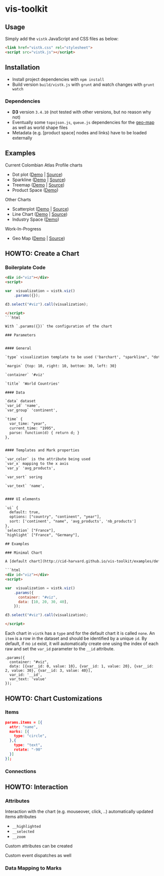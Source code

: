 # vis-toolkit

## Usage

Simply add the `vistk` JavaScript and CSS files as below:

```html
<link href="vistk.css" rel="stylesheet">
<script src="vistk.js"></script>
```
## Installation

* Install project dependencies with `npm install`
* Build version `build/vistk.js` with `grunt` and watch changes with `grunt watch`

### Dependencies

* **D3** version `3.4.10` (not tested with other versions, but no reason why not)
* Eventually some `topojson.js`, `queue.js` dependencies for the [geo-map](http://cid-harvard.github.io/vis-toolkit/examples/geomap.html) as well as world shape files 
* Metadata (e.g. [product space] nodes and links) have to be loaded externally

## Examples

Current Colombian Atlas Profile charts

* Dot plot ([Demo](http://cid-harvard.github.io/vis-toolkit/examples/dotplot.html) | [Source](examples/dotplot.html))
* Sparkline ([Demo](http://cid-harvard.github.io/vis-toolkit/examples/sparkline.html) | [Source](examples/sparkline.html))
* Treemap ([Demo](http://cid-harvard.github.io/vis-toolkit/examples/treemap.html) | [Source](examples/treemap.html))
* Product Space ([Demo](http://cid-harvard.github.io/vis-toolkit/examples/scatterplot_productspace.html))

Other Charts

* Scatterplot ([Demo](http://cid-harvard.github.io/vis-toolkit/examples/scatterplot.html) | [Source](examples/scatterplot.html))
* Line Chart ([Demo](http://cid-harvard.github.io/vis-toolkit/examples/linechart.html) | [Source](examples/linechart.html))
* Industry Space ([Demo](http://cid-harvard.github.io/vis-toolkit/examples/scatterplot_industryspace.html))

Work-In-Progress

* Geo Map ([Demo](http://cid-harvard.github.io/vis-toolkit/examples/geomap.html) | [Source](examples/geomap.html))

## HOWTO: Create a Chart

### Boilerplate Code

```html
<div id="viz"></div>
<script>

var  visualization = vistk.viz()
    .params({});

d3.select("#viz").call(visualization);

</script>
```html

With `.params({})` the configuration of the chart

### Parameters


#### General

`type` visualization template to be used ('barchart', "sparkline", "dotplot", "barchart", "linechart", "scatterplot", "grid", "stacked", "piechart", "slopegraph", "productspace", "treemap", "geomap", "stackedbar", "ordinal_vertical" or "ordinal_horizontal")

`margin` {top: 10, right: 10, bottom: 30, left: 30}

`container` '#viz'

`title` 'World Countries'

#### Data

`data` dataset
`var_id` 'name',
`var_group` 'continent',

`time` {
  var_time: "year",
  current_time: "1995",
  parse: function(d) { return d; }
},


#### Templates and Mark properties

`var_color` is the attribute being used
`var_x` mapping to the x axis
`var_y` 'avg_products',

`var_sort` soring

`var_text` 'name',


#### UI elements

`ui` {
  default: true,
  options: ["country", "continent", "year"],
  sort: ['continent', "name", 'avg_products', 'nb_products']
},
`selection` ["France"],
`highlight` ["France", "Germany"],      

## Examples

### Minimal Chart

A [default chart](http://cid-harvard.github.io/vis-toolkit/examples/default_minimal.html) is a minimal representation with no mapping besides showing each row as a dot. For instance, the dataset `[0, 1, 2, 3]` is plotted as a self-organized graph within the SVG canvas boundaries (position doesn't encode anything(. The SVG canvas is attached to a parent DOM element (e.g. `#viz`) as follows:

```html
<div id="viz"></div>
<script>

var  visualization = vistk.viz()
    .params({
      container: "#viz",
      data: [10, 20, 30, 40],
    });

d3.select("#viz").call(visualization);

</script>
```

Each chart in `vistk` has a `type` and for the default chart it is called `none`. An `item` is a row in the dataset and should be identified by a unique `id`. By default, if no `id` exist, it will automatically create one using the index of each raw and set the `var_id` parameter to the `__id` attribute.

```jsons
.params({
  container: "#viz",
  data: [{var__id: 0, value: 10}, {var__id: 1, value: 20}, {var__id: 2, value: 30}, {var__id: 3, value: 40}],
  var_id: '__id',
  var_text: 'value'
});
```

## HOWTO: Chart Customizations

### Items

```json
params.items = [{
  attr: "name",
  marks: [{
    type: "circle",
  },{
    type: "text",
    rotate: "-90"
  }]
}];
```

### Connections

## HOWTO: Interaction

### Attributes

Interaction with the chart (e.g. mouseover, click, ..) automatically updated items attributes

* `__highlighted`
* `__selected`
* `__zoom`

Custom attributes can be created

Custom event dispatches as well

### Data Mapping to Marks
